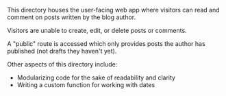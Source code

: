 This directory houses the user-facing web app where visitors can read and comment on posts written by the blog author.

Visitors are unable to create, edit, or delete posts or comments.

A "public" route is accessed which only provides posts the author has published (not drafts they haven't yet).

Other aspects of this directory include:

- Modularizing code for the sake of readability and clarity
- Writing a custom function for working with dates
